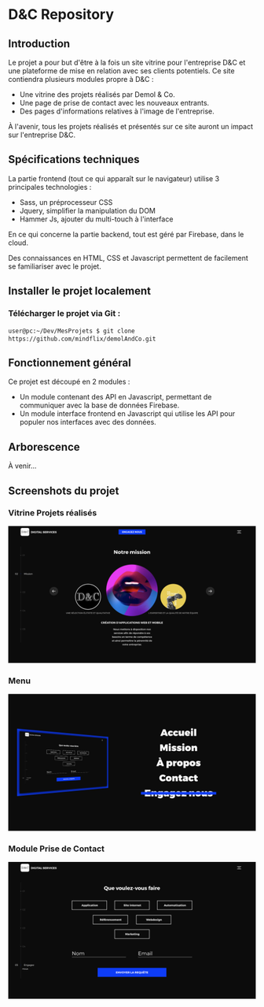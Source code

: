 # D&amp;C Repository

## Introduction
Le projet a pour but d'être à la fois un site vitrine pour l'entreprise D&amp;C et une plateforme de mise en relation avec ses clients potentiels.
Ce site contiendra plusieurs modules propre à D&amp;C :
- Une vitrine des projets réalisés par Demol &amp; Co.
- Une page de prise de contact avec les nouveaux entrants.
- Des pages d'informations relatives à l'image de l'entreprise.

À l'avenir, tous les projets réalisés et présentés sur ce site auront un impact sur l'entreprise D&amp;C.

## Spécifications techniques

La partie frontend (tout ce qui apparaît sur le navigateur) utilise 3 principales technologies :
- Sass, un préprocesseur CSS
- Jquery, simplifier la manipulation du DOM
- Hammer Js, ajouter du multi-touch à l'interface

En ce qui concerne la partie backend, tout est géré par Firebase, dans le cloud.  

Des connaissances en HTML, CSS et Javascript permettent de facilement se familiariser avec le projet.

## Installer le projet localement
### Télécharger le projet via Git :
```console
user@pc:~/Dev/MesProjets $ git clone https://github.com/mindflix/demolAndCo.git
```

## Fonctionnement général
Ce projet est découpé en 2 modules :
- Un module contenant des API en Javascript, permettant de communiquer avec la base de données Firebase.
- Un module interface frontend en Javascript qui utilise les API pour populer nos interfaces avec des données.

## Arborescence
À venir...

## Screenshots du projet
### Vitrine Projets réalisés
![Mission](https://github.com/mindflix/demolAndCo/blob/main/assets/img/screenshots/mission.png?raw=true)
### Menu
![Request](https://github.com/mindflix/demolAndCo/blob/main/assets/img/screenshots/menu.png?raw=true)
### Module Prise de Contact
![Request](https://github.com/mindflix/demolAndCo/blob/main/assets/img/screenshots/request.png?raw=true)
